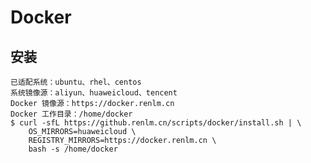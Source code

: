 # Docker

## 安装
	已适配系统：ubuntu、rhel、centos
	系统镜像源：aliyun、huaweicloud、tencent
	Docker 镜像源：https://docker.renlm.cn
	Docker 工作目录：/home/docker
	$ curl -sfL https://github.renlm.cn/scripts/docker/install.sh | \
        OS_MIRRORS=huaweicloud \
        REGISTRY_MIRRORS=https://docker.renlm.cn \
        bash -s /home/docker